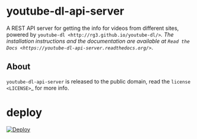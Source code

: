 youtube-dl-api-server
============
A REST API server for getting the info for videos from different sites, powered by `youtube-dl <http://rg3.github.io/youtube-dl/>`_.
The installation instructions and the documentation are available at `Read the Docs <https://youtube-dl-api-server.readthedocs.org/>`_.

About
-----

``youtube-dl-api-server`` is released to the public domain, read the `license <LICENSE>`_ for more info.

# deploy

[![Deploy](https://www.herokucdn.com/deploy/button.svg)](https://heroku.com/deploy)
